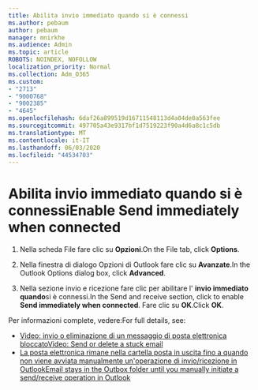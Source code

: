```yaml
---
title: Abilita invio immediato quando si è connessi
ms.author: pebaum
author: pebaum
manager: mnirkhe
ms.audience: Admin
ms.topic: article
ROBOTS: NOINDEX, NOFOLLOW
localization_priority: Normal
ms.collection: Adm_O365
ms.custom:
- "2713"
- "9000768"
- "9002385"
- "4645"
ms.openlocfilehash: 6daf26a899519d16711548113d4a04de0a563fee
ms.sourcegitcommit: 497705a43e9317bf1d7519223f90a4d6a8c1c5db
ms.translationtype: MT
ms.contentlocale: it-IT
ms.lasthandoff: 06/03/2020
ms.locfileid: "44534703"
---
```

# <a name="enable-send-immediately-when-connected"></a><span data-ttu-id="653c4-102">Abilita invio immediato quando si è connessi</span><span class="sxs-lookup"><span data-stu-id="653c4-102">Enable Send immediately when connected</span></span>
 
1. <span data-ttu-id="653c4-103">Nella scheda File fare clic su **Opzioni**.</span><span class="sxs-lookup"><span data-stu-id="653c4-103">On the File tab, click **Options**.</span></span>

2. <span data-ttu-id="653c4-104">Nella finestra di dialogo Opzioni di Outlook fare clic su **Avanzate**.</span><span class="sxs-lookup"><span data-stu-id="653c4-104">In the Outlook Options dialog box, click **Advanced**.</span></span>

3. <span data-ttu-id="653c4-105">Nella sezione invio e ricezione fare clic per abilitare l' **invio immediato quando**si è connessi.</span><span class="sxs-lookup"><span data-stu-id="653c4-105">In the Send and receive section, click to enable **Send immediately when connected**.</span></span> <span data-ttu-id="653c4-106">Fare clic su **OK**.</span><span class="sxs-lookup"><span data-stu-id="653c4-106">Click **OK**.</span></span>

<span data-ttu-id="653c4-107">Per informazioni complete, vedere:</span><span class="sxs-lookup"><span data-stu-id="653c4-107">For full details, see:</span></span>
- [<span data-ttu-id="653c4-108">Video: invio o eliminazione di un messaggio di posta elettronica bloccato</span><span class="sxs-lookup"><span data-stu-id="653c4-108">Video: Send or delete a stuck email</span></span>](https://support.office.com/article/Video-Send-or-delete-an-email-stuck-in-your-outbox-26d5d34a-4e5f-444a-a9e8-44db04a94dec) 
- [<span data-ttu-id="653c4-109">La posta elettronica rimane nella cartella posta in uscita fino a quando non viene avviata manualmente un'operazione di invio/ricezione in Outlook</span><span class="sxs-lookup"><span data-stu-id="653c4-109">Email stays in the Outbox folder until you manually initiate a send/receive operation in Outlook</span></span>](https://support.microsoft.com/help/2797572/email-stays-in-the-outbox-folder-until-you-manually-initiate-a-send-re)
